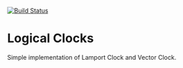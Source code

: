 [![Build Status](https://travis-ci.org/antonkharenko/logical-clocks.svg)](https://travis-ci.org/antonkharenko/logical-clocks)

# Logical Clocks

Simple implementation of Lamport Clock and Vector Clock.
